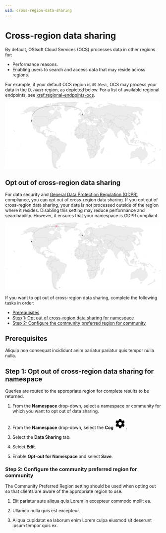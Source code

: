 ```yaml
---
uid: cross-region-data-sharing
---
```


# Cross-region data sharing

By default, OSIsoft Cloud Services (OCS) processes data in other regions for:

- Performance reasons. 
- Enabling users to search and access data that may reside across regions. 

For example, if your default OCS region is `US-West`, OCS may process your data in the `EU-West` region, as depicted below. For a list of available regional endpoints, see <xref:regional-endpoints-ocs>.

![Cross-region data sharing enabled](./_images/cross-region-data-sharing.drawio.svg)

## Opt out of cross-region data sharing

For data security and [General Data Protection Regulation (GDPR)](https://gdpr.eu/) compliance, you can opt out of cross-region data sharing. If you opt out of cross-region data sharing, your data is not processed outside of the region where it resides. Disabling this setting may reduce performance and searchability. However, it ensures that your namespace is GDPR compliant.

![Cross-region data sharing disabled](./_images/cross-region-data-sharing-disabled.drawio.svg)

If you want to opt out of cross-region data sharing, complete the following tasks in order:

- [Prerequisites](#prerequisites)
- [Step 1: Opt out of cross-region data sharing for namespace](#step-1-opt-out-of-cross-region-data-sharing-for-namespace)
- [Step 2: Configure the community preferred region for community](#step-2-configure-the-community-preferred-region-for-community)

## Prerequisites

Aliquip non consequat incididunt anim pariatur pariatur quis tempor nulla nulla.

## Step 1: Opt out of cross-region data sharing for namespace

Queries are routed to the appropriate region for complete results to be returned.

1. From the **Namespace** drop-down, select a namespace or community for which you want to opt out of data sharing. 

1. From the **Namespace** drop-down, select the **Cog** ![Cog](./_icons/default/cog.svg).

1. Select the **Data Sharing** tab.

1. Select **Edit**.

1. Enable **Opt-out for Namespace** and select **Save**.

### Step 2: Configure the community preferred region for community

The Community Preferred Region setting should be used when opting out so that clients are aware of the appropriate region to use.

1. Elit pariatur aute aliqua quis Lorem in excepteur commodo mollit ea.

1. Ullamco nulla quis est excepteur.

1. Aliqua cupidatat ea laborum enim Lorem culpa eiusmod sit deserunt ipsum tempor quis ex.